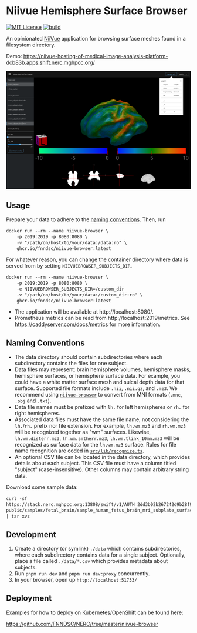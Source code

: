 # Niivue Hemisphere Surface Browser

[![MIT License](https://img.shields.io/github/license/fnndsc/niivue-browser)](./LICENSE)
[![build](https://github.com/FNNDSC/niivue-browser/actions/workflows/build.yml/badge.svg)](https://github.com/FNNDSC/niivue-browser/actions/workflows/build.yml)

An opinionated [NiiVue](https://github.com/niivue/niivue) application for browsing surface meshes found in a filesystem directory.

Demo: https://niivue-hosting-of-medical-image-analysis-platform-dcb83b.apps.shift.nerc.mghpcc.org/

![Screenshot](screenshot.png)

## Usage

Prepare your data to adhere to the [naming conventions](#naming-conventions). Then, run

```shell
docker run --rm --name niivue-browser \
    -p 2019:2019 -p 8080:8080 \
    -v "/path/on/host/to/your/data:/data:ro" \
    ghcr.io/fnndsc/niivue-browser:latest
```

For whatever reason, you can change the container directory where data is served from by setting `NIIVUEBROWSER_SUBJECTS_DIR`.

```shell
docker run --rm --name niivue-browser \
    -p 2019:2019 -p 8080:8080 \
    -e NIIVUEBROWSER_SUBJECTS_DIR=/custom_dir
    -v "/path/on/host/to/your/data:/custom_dir:ro" \
    ghcr.io/fnndsc/niivue-browser:latest
```

- The application will be available at http://localhost:8080/.
- Prometheus metrics can be read from http://localhost:2019/metrics. See https://caddyserver.com/docs/metrics for more information.

## Naming Conventions

- The data directory should contain subdirectories where each subdirectory contains the files for one subject.
- Data files may represent: brain hemisphere volumes, hemisphere masks, hemisphere surfaces, or hemisphere surface data.
  For example, you could have a white matter surface mesh and sulcal depth data for that surface.
  Supported file formats include `.nii`, `.nii.gz`, and `.mz3`. We recommend using
  [`niivue-browser`](https://github.com/FNNDSC/niivue-browser/) to convert from MNI formats (`.mnc`, `.obj` and `.txt`).
- Data file names must be prefixed with `lh.` for left hemispheres or `rh.` for right hemispheres.
- Associated data files must have the same file name, not considering the `lh.`/`rh.` prefix nor file extension.
  For example, `lh.wm.mz3` and `rh.wm.mz3` will be recognized together as "wm" surfaces.
  Likewise, `lh.wm.disterr.mz3`, `lh.wm.smtherr.mz3`, `lh.wm.tlink_10mm.mz3` will be recognized as surface data
  for the `lh.wm.mz3` surface. Rules for file name recognition are coded in [`src/lib/recognize.ts`](src/lib/recognize.ts).
- An optional CSV file can be located in the data directory, which provides details about each subject. This CSV
  file must have a column titled "subject" (case-insensitive). Other columns may contain arbitrary string data.

Download some sample data:

```shell
curl -sf https://stack.nerc.mghpcc.org:13808/swift/v1/AUTH_2dd3b02b267242d9b28f94a512ea9ede/fnndsc-public/samples/fetal_brain/sample_human_fetus_brain_mri_subplate_surfaces.tar.gz | tar xvz
```

## Development

1. Create a directory (or symlink) `./data` which contains subdirectories, where each subdirectory contains
   data for a single subject. Optionally, place a file called `./data/*.csv` which provides metadata about subjects.
2. Run `pnpm run dev` and `pnpm run dev:proxy` concurrently.
3. In your browser, open up `http://localhost:51733/`

## Deployment

Examples for how to deploy on Kubernetes/OpenShift can be found here:

https://github.com/FNNDSC/NERC/tree/master/niivue-browser
